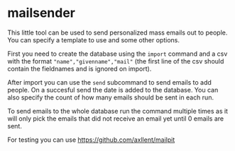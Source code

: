 # mailsender

This little tool can be used to send personalized mass emails out to people. You can specify a template to use and some other options.

First you need to create the database using the `import` command and a csv with the format `"name","givenname","mail"` (the first line of the csv should contain the fieldnames and is ignored on import).

After import you can use the `send` subcommand to send emails to add people. On a succesful send the date is added to the database. You can also specify the count of how many emails should be sent in each run.

To send emails to the whole database run the command multiple times as it will only pick the emails that did not receive an email yet until 0 emails are sent.

For testing you can use https://github.com/axllent/mailpit
